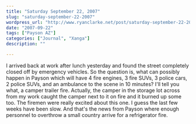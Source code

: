 ```yaml
---
title: "Saturday September 22, 2007"
slug: "saturday-september-22-2007"
wordpress_url: "http://www.ryanclarke.net/post/saturday-september-22-2007/"
date: "2007-09-22"
tags: ["Payson AZ"]
categories: ["Journal", "Xanga"]
description: ""

---
```


I arrived back at work after lunch yesterday and found the street completely closed off by emergency vehicles. So the question is, what can possibly happen in Payson which will have 4 fire engines, 3 fire SUVs, 3 police cars, 2 police SUVs, and an ambulance to the scene in 10 minutes? I'll tell you what, a camper trailer fire. Actually, the camper in the storage lot across from my work caught the camper next to it on fire and it burned up some too. The firemen were really excited about this one. I guess the last few weeks have been slow. And that's the news from Payson where enough personnel to overthrow a small country arrive for a refrigerator fire.
